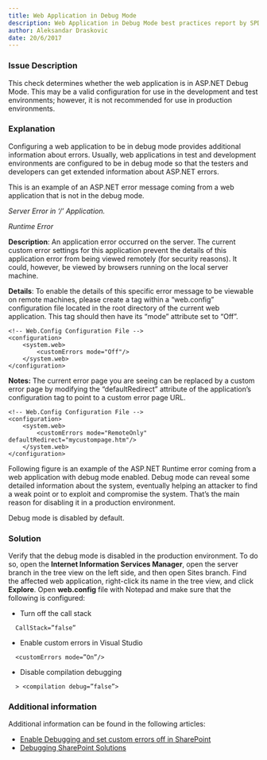 ```yaml
---
title: Web Application in Debug Mode
description: Web Application in Debug Mode best practices report by SPDocKit determines whether the web application is in ASP.NET Debug Mode.
author: Aleksandar Draskovic
date: 20/6/2017
---
```

### Issue Description
This check determines whether the web application is in ASP.NET Debug Mode. This may be a valid configuration for use in the development and test environments; however, it is not recommended for use in production environments.
### Explanation
Configuring a web application to be in debug mode provides additional information about errors. Usually, web applications in test and development environments are configured to be in debug mode so that the testers and developers can get extended information about ASP.NET errors.

This is an example of an ASP.NET error message coming from a web application that is not in the debug mode.

*Server Error in ‘/’ Application.*

*Runtime Error*

**Description**: An application error occurred on the server. The current custom error settings for this application prevent the details of this application error from being viewed remotely (for security reasons). It could, however, be viewed by browsers running on the local server machine.

**Details**: To enable the details of this specific error message to be viewable on remote machines, please create a <customErrors> tag within a “web.config” configuration file located in the root directory of the current web application. This <customErrors> tag should then have its “mode” attribute set to “Off”.

```
<!-- Web.Config Configuration File -->
<configuration> 
    <system.web> 
        <customErrors mode="Off"/> 
    </system.web> 
</configuration>
```
__Notes:__ The current error page you are seeing can be replaced by a custom error page by modifying the “defaultRedirect” attribute of the application’s <customErrors> configuration tag to point to a custom error page URL.
```
<!-- Web.Config Configuration File -->
<configuration>
    <system.web>
        <customErrors mode="RemoteOnly" defaultRedirect="mycustompage.htm"/>
    </system.web>
</configuration>
 ```
Following figure is an example of the ASP.NET Runtime error coming from a web application with debug mode enabled.
Debug mode can reveal some detailed information about the system, eventually helping an attacker to find a weak point or to exploit and compromise the system. That’s the main reason for disabling it in a production environment.

Debug mode is disabled by default.
### Solution 
Verify that the debug mode is disabled in the production environment. To do so, open the **Internet Information Services Manager**, open the server branch in the tree view on the left side, and then open Sites branch. Find the affected web application, right-click its name in the tree view, and click **Explore**. Open **web.config** file with Notepad and make sure that the following is configured:

* Turn off the call stack
```
  CallStack=”false”
 ```
* Enable custom errors in Visual Studio 
```
  <customErrors mode=”On”/>
  ```
* Disable compilation debugging 
```
  > <compilation debug=”false”>
  ```

### Additional information
Additional information can be found in the following articles:
* [Enable Debugging and set custom errors off in SharePoint](https://blogs.msdn.microsoft.com/voyage/2014/09/02/enable-debugging-and-set-custom-errors-off-in-sharepoint/)
* [Debugging SharePoint Solutions](https://msdn.microsoft.com/en-us/library/ee231550.aspx)
